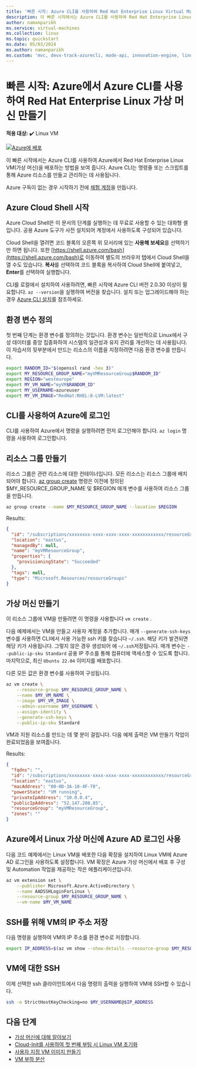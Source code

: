 ```yaml
---
title: '빠른 시작: Azure CLI를 사용하여 Red Hat Enterprise Linux Virtual Machine 만들기'
description: 이 빠른 시작에서는 Azure CLI를 사용하여 Red Hat Enterprise Linux 가상 머신을 만드는 방법을 알아봅니다.
author: namanparikh
ms.service: virtual-machines
ms.collection: linux
ms.topic: quickstart
ms.date: 05/03/2024
ms.author: namanparikh
ms.custom: 'mvc, devx-track-azurecli, mode-api, innovation-engine, linux-related-content'
---
```


# 빠른 시작: Azure에서 Azure CLI를 사용하여 Red Hat Enterprise Linux 가상 머신 만들기

**적용 대상:** :heavy_check_mark: Linux VM

[![Azure에 배포](https://aka.ms/deploytoazurebutton)](https://go.microsoft.com/fwlink/?linkid=2262692)

이 빠른 시작에서는 Azure CLI를 사용하여 Azure에서 Red Hat Enterprise Linux VM(가상 머신)을 배포하는 방법을 보여 줍니다. Azure CLI는 명령줄 또는 스크립트를 통해 Azure 리소스를 만들고 관리하는 데 사용됩니다.

Azure 구독이 없는 경우 시작하기 전에 [체험 계정](https://azure.microsoft.com/free/?WT.mc_id=A261C142F)을 만듭니다.

## Azure Cloud Shell 시작

Azure Cloud Shell은 이 문서의 단계를 실행하는 데 무료로 사용할 수 있는 대화형 셸입니다. 공용 Azure 도구가 사전 설치되어 계정에서 사용하도록 구성되어 있습니다. 

Cloud Shell을 열려면 코드 블록의 오른쪽 위 모서리에 있는 **사용해 보세요**를 선택하기만 하면 됩니다. 또한 [https://shell.azure.com/bash](https://shell.azure.com/bash)로 이동하여 별도의 브라우저 탭에서 Cloud Shell을 열 수도 있습니다. **복사**를 선택하여 코드 블록을 복사하여 Cloud Shell에 붙여넣고, **Enter**를 선택하여 실행합니다.

CLI를 로컬에서 설치하여 사용하려면, 빠른 시작에 Azure CLI 버전 2.0.30 이상이 필요합니다. `az --version`을 실행하여 버전을 찾습니다. 설치 또는 업그레이드해야 하는 경우 [Azure CLI 설치]( /cli/azure/install-azure-cli)를 참조하세요.

## 환경 변수 정의

첫 번째 단계는 환경 변수를 정의하는 것입니다. 환경 변수는 일반적으로 Linux에서 구성 데이터를 중앙 집중화하여 시스템의 일관성과 유지 관리를 개선하는 데 사용됩니다. 이 자습서의 뒷부분에서 만드는 리소스의 이름을 지정하려면 다음 환경 변수를 만듭니다.

```bash
export RANDOM_ID="$(openssl rand -hex 3)"
export MY_RESOURCE_GROUP_NAME="myVMResourceGroup$RANDOM_ID"
export REGION="westeurope"
export MY_VM_NAME="myVM$RANDOM_ID"
export MY_USERNAME=azureuser
export MY_VM_IMAGE="RedHat:RHEL:8-LVM:latest"
```

## CLI를 사용하여 Azure에 로그인

CLI를 사용하여 Azure에서 명령을 실행하려면 먼저 로그인해야 합니다. `az login` 명령을 사용하여 로그인합니다.

## 리소스 그룹 만들기

리소스 그룹은 관련 리소스에 대한 컨테이너입니다. 모든 리소스는 리소스 그룹에 배치되어야 합니다. [az group create](/cli/azure/group) 명령은 이전에 정의된 $MY_RESOURCE_GROUP_NAME 및 $REGION 매개 변수를 사용하여 리소스 그룹을 만듭니다.

```bash
az group create --name $MY_RESOURCE_GROUP_NAME --location $REGION
```

Results:

<!-- expected_similarity=0.3 -->
```json
{
  "id": "/subscriptions/xxxxxxxx-xxxx-xxxx-xxxx-xxxxxxxxxxxx/resourceGroups/myVMResourceGroup",
  "location": "eastus",
  "managedBy": null,
  "name": "myVMResourceGroup",
  "properties": {
    "provisioningState": "Succeeded"
  },
  "tags": null,
  "type": "Microsoft.Resources/resourceGroups"
}
```

## 가상 머신 만들기

이 리소스 그룹에 VM을 만들려면 이 명령을 사용합니다 `vm create` . 

다음 예제에서는 VM을 만들고 사용자 계정을 추가합니다. 매개 `--generate-ssh-keys` 변수를 사용하면 CLI에서 사용 가능한 ssh 키를 찾습니다 `~/.ssh`. 해당 키가 발견되면 해당 키가 사용됩니다. 그렇지 않은 경우 생성되어 에 `~/.ssh`저장됩니다. 매개 변수는 `--public-ip-sku Standard` 공용 IP 주소를 통해 컴퓨터에 액세스할 수 있도록 합니다. 마지막으로, 최신 `Ubuntu 22.04` 이미지를 배포합니다.

다른 모든 값은 환경 변수를 사용하여 구성됩니다.

```bash
az vm create \
    --resource-group $MY_RESOURCE_GROUP_NAME \
    --name $MY_VM_NAME \
    --image $MY_VM_IMAGE \
    --admin-username $MY_USERNAME \
    --assign-identity \
    --generate-ssh-keys \
    --public-ip-sku Standard
```

VM과 지원 리소스를 만드는 데 몇 분이 걸립니다. 다음 예제 출력은 VM 만들기 작업이 완료되었음을 보여줍니다.

Results:
<!-- expected_similarity=0.3 -->
```json
{
  "fqdns": "",
  "id": "/subscriptions/xxxxxxxx-xxxx-xxxx-xxxx-xxxxxxxxxxxx/resourceGroups/myVMResourceGroup/providers/Microsoft.Compute/virtualMachines/myVM",
  "location": "eastus",
  "macAddress": "00-0D-3A-10-4F-70",
  "powerState": "VM running",
  "privateIpAddress": "10.0.0.4",
  "publicIpAddress": "52.147.208.85",
  "resourceGroup": "myVMResourceGroup",
  "zones": ""
}
```

## Azure에서 Linux 가상 머신에 Azure AD 로그인 사용

다음 코드 예제에서는 Linux VM을 배포한 다음 확장을 설치하여 Linux VM에 Azure AD 로그인을 사용하도록 설정합니다. VM 확장은 Azure 가상 머신에서 배포 후 구성 및 Automation 작업을 제공하는 작은 애플리케이션입니다.

```bash
az vm extension set \
    --publisher Microsoft.Azure.ActiveDirectory \
    --name AADSSHLoginForLinux \
    --resource-group $MY_RESOURCE_GROUP_NAME \
    --vm-name $MY_VM_NAME
```

## SSH를 위해 VM의 IP 주소 저장

다음 명령을 실행하여 VM의 IP 주소를 환경 변수로 저장합니다.

```bash
export IP_ADDRESS=$(az vm show --show-details --resource-group $MY_RESOURCE_GROUP_NAME --name $MY_VM_NAME --query publicIps --output tsv)
```

## VM에 대한 SSH

<!--## Export the SSH configuration for use with SSH clients that support OpenSSH & SSH into the VM.
Log in to Azure Linux VMs with Azure AD supports exporting the OpenSSH certificate and configuration. That means you can use any SSH clients that support OpenSSH-based certificates to sign in through Azure AD. The following example exports the configuration for all IP addresses assigned to the VM:-->

<!--
```bash
yes | az ssh config --file ~/.ssh/config --name $MY_VM_NAME --resource-group $MY_RESOURCE_GROUP_NAME
```
-->

이제 선택한 ssh 클라이언트에서 다음 명령의 출력을 실행하여 VM에 SSH할 수 있습니다.

```bash
ssh -o StrictHostKeyChecking=no $MY_USERNAME@$IP_ADDRESS
```

## 다음 단계

* [가상 머신에 대해 알아보기](../index.yml)
* [Cloud-Init를 사용하여 첫 번째 부팅 시 Linux VM 초기화](tutorial-automate-vm-deployment.md)
* [사용자 지정 VM 이미지 만들기](tutorial-custom-images.md)
* [VM 부하 분산](../../load-balancer/quickstart-load-balancer-standard-public-cli.md)
